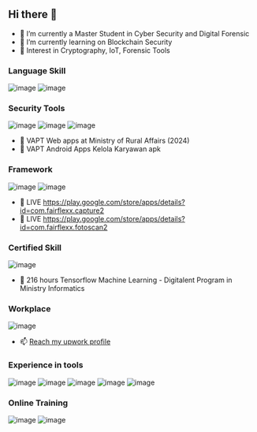 ## Hi there 👋

<!--
**vickyfikria/vickyfikria** is a ✨ _special_ ✨ repository because its `README.md` (this file) appears on your GitHub profile.

Here are some ideas to get you started:

- 🔭 I’m currently working on ...
- 🌱 I’m currently learning ...
- 👯 I’m looking to collaborate on ...
- 🤔 I’m looking for help with ...
- 💬 Ask me about ...
- 📫 How to reach me: ...
- 😄 Pronouns: ...
- ⚡ Fun fact: ...
-->

- 🌱 I’m currently a Master Student in Cyber Security and Digital Forensic
- 🔭 I’m currently learning on Blockchain Security
- 👯 Interest in Cryptography, IoT, Forensic Tools
  
### Language Skill
![image](https://img.shields.io/badge/Python-FFD43B?style=for-the-badge&logo=python&logoColor=blue)
![image](https://img.shields.io/badge/C%23-239120?style=for-the-badge&logo=csharp&logoColor=white)

### Security Tools
![image](https://img.shields.io/badge/Wireshark-1679A7?style=for-the-badge&logo=Wireshark&logoColor=white)
![image](https://img.shields.io/badge/burpsuite-FF6633?style=for-the-badge&logo=burpsuite&logoColor=white)
![image](https://img.shields.io/badge/metasploit-2596CD?style=for-the-badge&logo=metasploit&logoColor=white)
- 🔭 VAPT Web apps at Ministry of Rural Affairs (2024) 
- 🔭 VAPT Android Apps Kelola Karyawan apk
  
### Framework
![image](https://img.shields.io/badge/.NET-512BD4?style=for-the-badge&logo=dotnet&logoColor=white)
![image](https://img.shields.io/badge/Qt-41CD52?style=for-the-badge&logo=qt&logoColor=white)
- 🔭 LIVE https://play.google.com/store/apps/details?id=com.fairflexx.capture2
- 🔭 LIVE https://play.google.com/store/apps/details?id=com.fairflexx.fotoscan2


### Certified Skill
![image](https://img.shields.io/badge/TensorFlow-FF6F00?style=for-the-badge&logo=tensorflow&logoColor=white)
- 🔭 216 hours Tensorflow Machine Learning - Digitalent Program in Ministry Informatics 

### Workplace
![image](https://img.shields.io/badge/UpWork-6FDA44?style=for-the-badge&logo=Upwork&logoColor=white)
- 📫 [Reach my upwork profile](https://www.upwork.com/freelancers/~0162bcc4a15a588042)


### Experience in tools
![image](https://img.shields.io/badge/dbeaver-382923?style=for-the-badge&logo=dbeaver&logoColor=white)
![image](https://img.shields.io/badge/Oracle-F80000?style=for-the-badge&logo=Oracle&logoColor=white)
![image](https://img.shields.io/badge/OpenCV-27338e?style=for-the-badge&logo=OpenCV&logoColor=white)
![image](https://img.shields.io/badge/Visual_Studio-5C2D91?style=for-the-badge&logo=visual%20studio&logoColor=white)
![image](https://img.shields.io/badge/Android_Studio-3DDC84?style=for-the-badge&logo=android-studio&logoColor=white)

### Online Training
![image](https://img.shields.io/badge/Coursera-0056D2?style=for-the-badge&logo=Coursera&logoColor=white)
![image](https://img.shields.io/badge/Udemy-EC5252?style=for-the-badge&logo=Udemy&logoColor=white)


